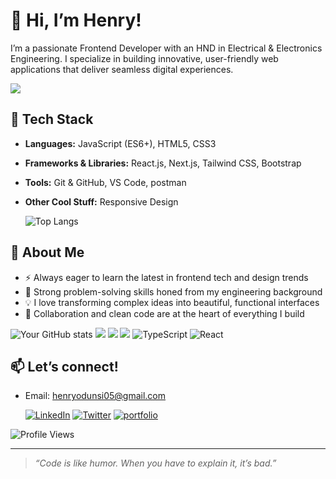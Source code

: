 # 👋 Hi, I’m Henry!

I’m a passionate Frontend Developer with an HND in Electrical & Electronics Engineering. I specialize in building innovative, user-friendly web applications that deliver seamless digital experiences.

![](http://github-profile-summary-cards.vercel.app/api/cards/profile-details?username=odunsih1&theme=dark)

## 🚀 Tech Stack

- **Languages:** JavaScript (ES6+), HTML5, CSS3
- **Frameworks & Libraries:** React.js, Next.js, Tailwind CSS, Bootstrap 
- **Tools:** Git & GitHub, VS Code, postman 
- **Other Cool Stuff:** Responsive Design

  ![Top Langs](https://github-readme-stats.vercel.app/api/top-langs/?username=odunsih1&layout=compact&theme=radical)

## 🌟 About Me

- ⚡ Always eager to learn the latest in frontend tech and design trends  
- 🧠 Strong problem-solving skills honed from my engineering background  
- 💡 I love transforming complex ideas into beautiful, functional interfaces  
- 🤝 Collaboration and clean code are at the heart of everything I build

![Your GitHub stats](https://github-readme-stats.vercel.app/api?username=odunsih1&show_icons=true&theme=dark)
![](http://github-profile-summary-cards.vercel.app/api/cards/productive-time?username=odunsih1&theme=dark&utcOffset=8)
![](http://github-profile-summary-cards.vercel.app/api/cards/repos-per-language?username=odunsih1&theme=dark)
![](http://github-profile-summary-cards.vercel.app/api/cards/most-commit-language?username=odunsih1&theme=dark)
![TypeScript](https://img.shields.io/badge/TypeScript-3178C6?style=flat&logo=typescript&logoColor=white)
![React](https://img.shields.io/badge/React-61DAFB?style=flat&logo=react&logoColor=black)



## 📫 Let’s connect!
- Email: henryodunsi05@gmail.com

  [![LinkedIn](https://img.shields.io/badge/LinkedIn-0077B5?style=flat&logo=linkedin&logoColor=white)](https://linkedin.com/in/henry-odunsi)
[![Twitter](https://img.shields.io/badge/Twitter-1DA1F2?style=flat&logo=twitter&logoColor=white)](https://twitter.com/HENRYODUNSI5)
[![portfolio](https://img.shields.io/badge/my_portfolio-000?style=for-the-badge&logo=ko-fi&logoColor=white)](https://henry-odunsi.onrender.com/)

![Profile Views](https://komarev.com/ghpvc/?username=odunsih1&color=blue)

---

> _“Code is like humor. When you have to explain it, it’s bad.”_
